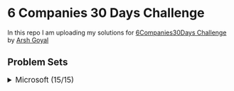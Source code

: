 # 6 Companies 30 Days Challenge

In this repo I am uploading my solutions for [6Companies30Days Challenge](https://youtu.be/QUnaBYKQkZU) by [Arsh Goyal](https://www.linkedin.com/in/arshgoyal/)

## Problem Sets

<details>
<summary style="font-size: 1.2em">Microsoft (15/15)</summary>

Sr  | [Problems](./Microsoft/README.md)                                                                                     | TryIt                                                                                                                                     | Status
----|---------------------------------------------------------------------------------------------------------------------------|-------------------------------------------------------------------------------------------------------------------------------------------|---------
1   | [Evaluate Reverse Polish Notation](./Microsoft/Evaluate-Reverse-Polish-Notation.md)                               | [![Problem Link](./assets/lc.svg)](https://leetcode.com/problems/evaluate-reverse-polish-notation/)                                      | ✅
2   | [Combination Sum III](./Microsoft/Combination-Sum-III.md)                                                     | [![Problem Link](./assets/lc.svg)](https://leetcode.com/problems/combination-sum-iii/)                                                   | ✅
3   | [ Bulls and Cows](./Microsoft/Bulls-and-Cows.md)                                                                      | [![Problem Link](./assets/lc.svg)](https://leetcode.com/problems/bulls-and-cows/)                                                        | ✅
4   | [ Rotate Function](./Microsoft/Rotate-Function.md)                                                                      | [![Problem Link](./assets/lc.svg)](https://leetcode.com/problems/rotate-function/)                                                        | ✅
5   | [ Largest Divisible Subset](./Microsoft/Largest-Divisible-Subset.md)                                                          | [![Problem Link](./assets/lc.svg)](https://leetcode.com/problems/largest-divisible-subset/)                                                        | ✅
6   | [ Perfect Rectangle](./Microsoft/Perfect-Rectangle.md)                                                                      | [![Problem Link](./assets/lc.svg)](https://leetcode.com/problems/perfect-rectangle/)                                                        | ✅

</details>
